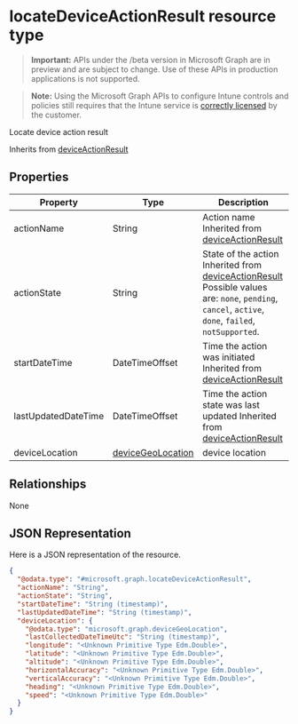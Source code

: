 ﻿# locateDeviceActionResult resource type

> **Important:** APIs under the /beta version in Microsoft Graph are in preview and are subject to change. Use of these APIs in production applications is not supported.

> **Note:** Using the Microsoft Graph APIs to configure Intune controls and policies still requires that the Intune service is [correctly licensed](https://go.microsoft.com/fwlink/?linkid=839381) by the customer.

Locate device action result

Inherits from [deviceActionResult](../resources/intune_onboarding_deviceactionresult.md)

## Properties
|Property|Type|Description|
|---|---|---|
|actionName|String|Action name Inherited from [deviceActionResult](../resources/intune_onboarding_deviceactionresult.md)|
|actionState|String|State of the action Inherited from [deviceActionResult](../resources/intune_onboarding_deviceactionresult.md) Possible values are: `none`, `pending`, `cancel`, `active`, `done`, `failed`, `notSupported`.|
|startDateTime|DateTimeOffset|Time the action was initiated Inherited from [deviceActionResult](../resources/intune_onboarding_deviceactionresult.md)|
|lastUpdatedDateTime|DateTimeOffset|Time the action state was last updated Inherited from [deviceActionResult](../resources/intune_onboarding_deviceactionresult.md)|
|deviceLocation|[deviceGeoLocation](../resources/intune_onboarding_devicegeolocation.md)|device location|

## Relationships
None
## JSON Representation
Here is a JSON representation of the resource.
<!-- {
  "blockType": "resource",
  "keyProperty": "id",
  "@odata.type": "microsoft.graph.locateDeviceActionResult"
}
-->
```json
{
  "@odata.type": "#microsoft.graph.locateDeviceActionResult",
  "actionName": "String",
  "actionState": "String",
  "startDateTime": "String (timestamp)",
  "lastUpdatedDateTime": "String (timestamp)",
  "deviceLocation": {
    "@odata.type": "microsoft.graph.deviceGeoLocation",
    "lastCollectedDateTimeUtc": "String (timestamp)",
    "longitude": "<Unknown Primitive Type Edm.Double>",
    "latitude": "<Unknown Primitive Type Edm.Double>",
    "altitude": "<Unknown Primitive Type Edm.Double>",
    "horizontalAccuracy": "<Unknown Primitive Type Edm.Double>",
    "verticalAccuracy": "<Unknown Primitive Type Edm.Double>",
    "heading": "<Unknown Primitive Type Edm.Double>",
    "speed": "<Unknown Primitive Type Edm.Double>"
  }
}
```



